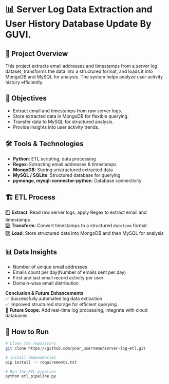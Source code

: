 # 📊 Server Log Data Extraction and User History Database Update By GUVI.

## 📖 Project Overview  
This project extracts email addresses and timestamps from a server log dataset, transforms the data into a structured format, and loads it into MongoDB and MySQL for analysis. The system helps analyze user activity history efficiently.

## 🚀 Objectives  
- Extract email and timestamps from raw server logs.
- Store extracted data in MongoDB for flexible querying.
- Transfer data to MySQL for structured analysis.
- Provide insights into user activity trends.

## 🛠️ Tools & Technologies  
- **Python**: ETL scripting, data processing  
- **Regex**: Extracting email addresses & timestamps  
- **MongoDB**: Storing unstructured extracted data  
- **MySQL / SQLite**: Structured database for querying  
- **pymongo, mysql-connector-python**: Database connectivity  

## 🏗️ ETL Process  
1️⃣ **Extract**: Read raw server logs, apply Regex to extract email and timestamps  
2️⃣ **Transform**: Convert timestamps to a structured `datetime` format  
3️⃣ **Load**: Store structured data into MongoDB and then MySQL for analysis  

## 📊 Data Insights  
- Number of unique email addresses  
- Emails count per day(Number of emails sent per day)  
- First and last email record activity per user  
- Domain-wise email distribution

**Conclusion & Future Enhancements**  
   ✅ Successfully automated log data extraction  
   ✅ Improved structured storage for efficient querying  
   🚀 **Future Scope:** Add real-time log processing, integrate with cloud databases  

## 🔧 How to Run  
```bash
# Clone the repository
git clone https://github.com/your_username/server-log-etl.git

# Install dependencies
pip install -r requirements.txt

# Run the ETL pipeline
python etl_pipeline.py
